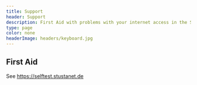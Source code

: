 ```yaml
---
title: Support
header: Support
description: First Aid with problems with your internet access in the StuSta
type: page
color: none
headerImage: headers/keyboard.jpg
---
```


## First Aid

See https://selftest.stustanet.de

